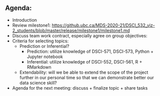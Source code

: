## Agenda:
* Introduction
* Review milestone1: https://github.ubc.ca/MDS-2020-21/DSCI_532_viz-2_students/blob/master/release/milestone1/milestone1.md
* Discuss team work contract, especially agree on group objectives: 
* Criteria for selecting topics:
  * Prediction or Inferential?
    * Prediction: utilize knowledge of DSCI-571, DSCI-573, Python + Jupyter notebook
    * Inferential: utilize knowledge of DSCI-552, DSCI-561, R + RMarkdown
  * Extendability: will we be able to extend the scope of the project further in our personal time so that we can demonstrate better our data science skill?
* Agenda for the next meeting: discuss + finalize topic + share tasks
